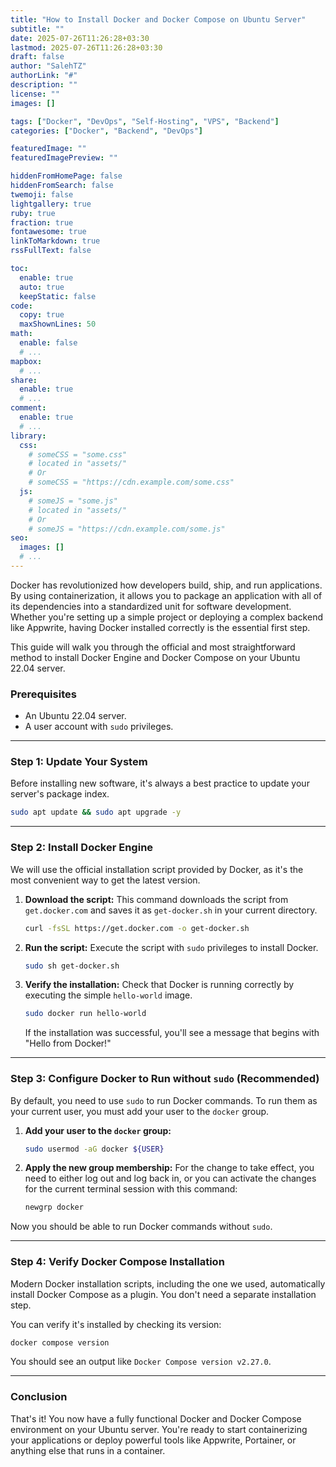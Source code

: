 ```yaml
---
title: "How to Install Docker and Docker Compose on Ubuntu Server"
subtitle: ""
date: 2025-07-26T11:26:28+03:30
lastmod: 2025-07-26T11:26:28+03:30
draft: false
author: "SalehTZ"
authorLink: "#"
description: ""
license: ""
images: []

tags: ["Docker", "DevOps", "Self-Hosting", "VPS", "Backend"]
categories: ["Docker", "Backend", "DevOps"]

featuredImage: ""
featuredImagePreview: ""

hiddenFromHomePage: false
hiddenFromSearch: false
twemoji: false
lightgallery: true
ruby: true
fraction: true
fontawesome: true
linkToMarkdown: true
rssFullText: false

toc:
  enable: true
  auto: true
  keepStatic: false
code:
  copy: true
  maxShownLines: 50
math:
  enable: false
  # ...
mapbox:
  # ...
share:
  enable: true
  # ...
comment:
  enable: true
  # ...
library:
  css:
    # someCSS = "some.css"
    # located in "assets/"
    # Or
    # someCSS = "https://cdn.example.com/some.css"
  js:
    # someJS = "some.js"
    # located in "assets/"
    # Or
    # someJS = "https://cdn.example.com/some.js"
seo:
  images: []
  # ...
---
```

Docker has revolutionized how developers build, ship, and run applications. By using containerization, it allows you to package an application with all of its dependencies into a standardized unit for software development. Whether you're setting up a simple project or deploying a complex backend like Appwrite, having Docker installed correctly is the essential first step.

This guide will walk you through the official and most straightforward method to install Docker Engine and Docker Compose on your Ubuntu 22.04 server.

<!--more-->

### Prerequisites

* An Ubuntu 22.04 server.
* A user account with `sudo` privileges.

-----

### Step 1: Update Your System

Before installing new software, it's always a best practice to update your server's package index.

```bash
sudo apt update && sudo apt upgrade -y
```

-----

### Step 2: Install Docker Engine

We will use the official installation script provided by Docker, as it's the most convenient way to get the latest version.

1. **Download the script:**
    This command downloads the script from `get.docker.com` and saves it as `get-docker.sh` in your current directory.

    ```bash
    curl -fsSL https://get.docker.com -o get-docker.sh
    ```

2. **Run the script:**
    Execute the script with `sudo` privileges to install Docker.

    ```bash
    sudo sh get-docker.sh
    ```

3. **Verify the installation:**
    Check that Docker is running correctly by executing the simple `hello-world` image.

    ```bash
    sudo docker run hello-world
    ```

    If the installation was successful, you'll see a message that begins with "Hello from Docker\!"

-----

### Step 3: Configure Docker to Run without `sudo` (Recommended)

By default, you need to use `sudo` to run Docker commands. To run them as your current user, you must add your user to the `docker` group.

1. **Add your user to the `docker` group:**

    ```bash
    sudo usermod -aG docker ${USER}
    ```

2. **Apply the new group membership:**
    For the change to take effect, you need to either log out and log back in, or you can activate the changes for the current terminal session with this command:

    ```bash
    newgrp docker
    ```

Now you should be able to run Docker commands without `sudo`.

-----

### Step 4: Verify Docker Compose Installation

Modern Docker installation scripts, including the one we used, automatically install Docker Compose as a plugin. You don't need a separate installation step.

You can verify it's installed by checking its version:

```bash
docker compose version
```

You should see an output like `Docker Compose version v2.27.0`.

-----

### Conclusion

That's it\! You now have a fully functional Docker and Docker Compose environment on your Ubuntu server. You're ready to start containerizing your applications or deploy powerful tools like Appwrite, Portainer, or anything else that runs in a container.
